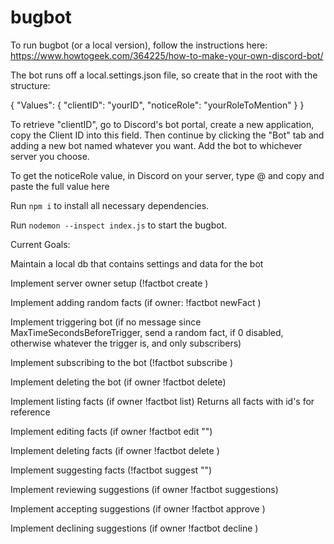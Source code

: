 # bugbot

To run bugbot (or a local version), follow the instructions here: https://www.howtogeek.com/364225/how-to-make-your-own-discord-bot/

The bot runs off a local.settings.json file, so create that in the root with the structure: 


{
    "Values": {
        "clientID": "yourID",
        "noticeRole": "yourRoleToMention"
    }
}


To retrieve "clientID", go to Discord's bot portal, create a new application, copy the Client ID into this field. Then continue by clicking the "Bot" tab and adding a new bot named whatever you want. Add the bot to whichever server you choose.

To get the noticeRole value, in Discord on your server, type \@<yourrolehere> and copy and paste the full value here

Run `npm i` to install all necessary dependencies.

Run `nodemon --inspect index.js` to start the bugbot.


Current Goals:

Maintain a local db that contains settings and data for the bot

Implement server owner setup (!factbot create <Name> <Trigger> <Moderators> <MaxTimeSecondsBeforeTrigger>)

Implement adding random facts (if owner: !factbot <Name> newFact <Fact> )

Implement triggering bot (if no message since MaxTimeSecondsBeforeTrigger, send a random fact, if 0 disabled, otherwise whatever the trigger is, and only subscribers)

Implement subscribing to the bot (!factbot subscribe <Name>)

Implement deleting the bot (if owner !factbot <Name> delete)

Implement listing facts (if owner !factbot <Name> list) Returns all facts with id's for reference

Implement editing facts (if owner !factbot <Name> edit <ID> "<New String>")

Implement deleting facts (if owner !factbot <Name> delete <ID>)

Implement suggesting facts (!factbot <Name> suggest "<New String>")

Implement reviewing suggestions (if owner !factbot <Name> suggestions)

Implement accepting suggestions (if owner !factbot <Name> approve <SuggestionID>)

Implement declining suggestions (if owner !factbot <Name> decline <SuggestionID>)
